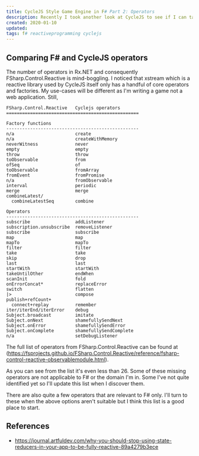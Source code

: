 ```yaml
---
title: CycleJS Style Game Engine in F# Part 2: Operators
description: Recently I took another look at CycleJS to see if I can take some inspiration for the design of my game engine.
created: 2020-01-10
updated:
tags: f# reactiveprogramming cyclejs
---
```





## Comparing F# and CycleJS operators

The number of operators in Rx.NET and consequently FSharp.Control.Reactive is
mind-boggling. I noticed that xstream which is a reactive library used by CycleJS
itself only has a handful of core operators and factories. My use-cases will be
different as I'm writing a game not a web application. Still,

```
FSharp.Control.Reactive   Cyclejs operators
==================================================

Factory functions
--------------------------------------------------
n/a                       create
n/a                       createWithMemory
neverWitness              never
empty                     empty
throw                     throw
toObservable              from
ofSeq                     of
toObservable              fromArray
fromEvent                 fromPromise
n/a                       fromObservable
interval                  periodic
merge                     merge
combineLatest/
  combineLatestSeq        combine

Operators
--------------------------------------------------
subscribe                 addListener
subscription.unsubscribe  removeListener
subscribe                 subscribe
map                       map
mapTo                     mapTo
filter                    filter
take                      take
skip                      drop
last                      last
startWith                 startWith
takeUntilOther            endWhen
scanInit                  fold
onErrorConcat*            replaceError
switch                    flatten
|>                        compose
publish+refCount+
  connect+replay          remember
iter/iterEnd/iterError    debug
Subject.broadcast         imitate
Subject.onNext            shamefullySendNext
Subject.onError           shamefullySendError
Subject.onComplete        shamefullySendComplete
n/a                       setDebugListener

```

The full list of operators from FSharp.Control.Reactive can be found at
(https://fsprojects.github.io/FSharp.Control.Reactive/reference/fsharp-control-reactive-observablemodule.html).

As you can see from the list it's even less than 26. Some of these missing
operators are not applicable to F# or the domain I'm in. Some I've not quite
identified yet so I'll update this list when I discover them.

There are also quite a few operators that are relevant to F# only. I'll turn to
these when the above options aren't suitable but I think this list is a good
place to start.


## References

* https://journal.artfuldev.com/why-you-should-stop-using-state-reducers-in-your-app-to-be-fully-reactive-89a4279b3ece
